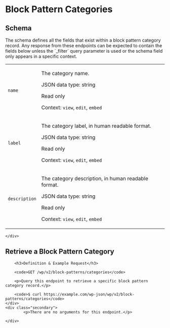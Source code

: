 ---
---

# Block Pattern Categories

<section class="route">
	<div class="primary">
		<h2>Schema</h2>
<p>The schema defines all the fields that exist within a block pattern category record. Any response from these endpoints can be expected to contain the fields below unless the `_filter` query parameter is used or the schema field only appears in a specific context.</p>
<table class="attributes">
			<tr id="schema-name">
			<td>
				<code>name</code>
				</td>
				<td>
					<p>The category name.</p>
					<p class="type">
						JSON data type: string				</p>
									<p class="read-only">Read only</p>
								<p class="context">Context: <code>view</code>, <code>edit</code>, <code>embed</code></p>
							</td>
		</tr>
			<tr id="schema-label">
			<td>
				<code>label</code>
				</td>
				<td>
					<p>The category label, in human readable format.</p>
					<p class="type">
						JSON data type: string				</p>
									<p class="read-only">Read only</p>
								<p class="context">Context: <code>view</code>, <code>edit</code>, <code>embed</code></p>
							</td>
		</tr>
			<tr id="schema-description">
			<td>
				<code>description</code>
				</td>
				<td>
					<p>The category description, in human readable format.</p>
					<p class="type">
						JSON data type: string				</p>
									<p class="read-only">Read only</p>
								<p class="context">Context: <code>view</code>, <code>edit</code>, <code>embed</code></p>
							</td>
		</tr>
	</table>

	</div>
</section>

<div><section class="route">
	<div class="primary">
		<h2>Retrieve a Block Pattern Category</h2>

		<h3>Definition & Example Request</h3>

		<code>GET /wp/v2/block-patterns/categories</code>

		<p>Query this endpoint to retrieve a specific block pattern category record.</p>

		<code>$ curl https://example.com/wp-json/wp/v2/block-patterns/categories</code>
	</div>
	<div class="secondary">
			<p>There are no arguments for this endpoint.</p>

	</div>
</section>
</div>
